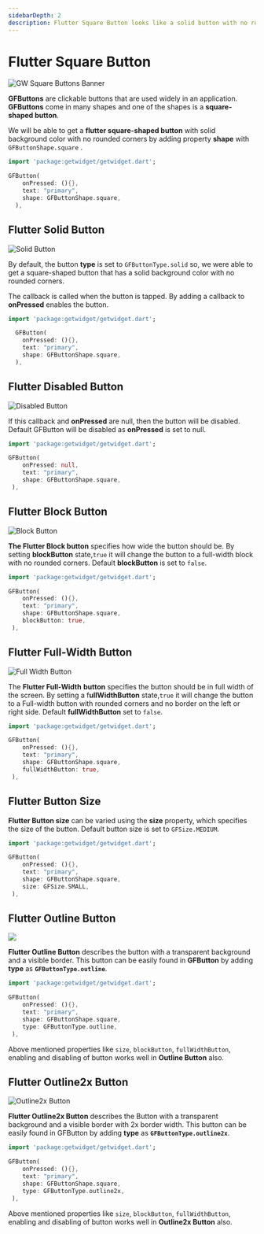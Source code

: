 ```yaml
---
sidebarDepth: 2
description: Flutter Square Button looks like a solid button with no rounded corners.
---
```


# Flutter Square Button

![GW Square Buttons Banner](https://ik.imagekit.io/ionicfirebaseapp/getwidget/docs/tr:w-800,f-auto/Square_button-solid_ASrQepMkb.png)

**GFButtons** are clickable buttons that are used widely in an application. **GFButtons** come in many shapes and one of the shapes is a **square-shaped button**.

We will be able to get a **flutter square-shaped button** with solid background color with no rounded corners by adding property **shape** with `GFButtonShape.square` .

```dart
import 'package:getwidget/getwidget.dart';

GFButton(
    onPressed: (){},
    text: "primary",
    shape: GFButtonShape.square,
  ),
```

## Flutter Solid Button

![Solid Button](https://ik.imagekit.io/ionicfirebaseapp/getwidget/docs/tr:w-800,f-auto/square-solid-2x_P3Wfnkh5t_vonekkHxL.png)

By default, the button **type** is set to `GFButtonType.solid` so, we were able to get a square-shaped button that has a solid background color with no rounded corners.

The callback is called when the button is tapped. By adding a callback to **onPressed** enables the button.

```dart
import 'package:getwidget/getwidget.dart';

  GFButton(
    onPressed: (){},
    text: "primary",
    shape: GFButtonShape.square,
  ),
```

## Flutter Disabled Button

![Disabled Button](https://ik.imagekit.io/ionicfirebaseapp/getwidget/docs/tr:w-800,f-auto/square-disabled-2x_t-HoELvaX_eH78LlIRY0pf.png)

If this callback and **onPressed** are null, then the button will be disabled. Default GFButton will be disabled as **onPressed** is set to null.

```dart
import 'package:getwidget/getwidget.dart';

GFButton(
    onPressed: null,
    text: "primary",
    shape: GFButtonShape.square,
 ),
```

## Flutter Block Button

![Block Button](https://ik.imagekit.io/ionicfirebaseapp/getwidget/docs/tr:w-800,f-auto/block-2x_zhfeGvIuT0_wkwKmGk-Z.png)

**The Flutter Block button** specifies how wide the button should be. By setting **blockButton** state,`true` it will change the button to a full-width block with no rounded corners. Default **blockButton** is set to `false`.

```dart
import 'package:getwidget/getwidget.dart';

GFButton(
    onPressed: (){},
    text: "primary",
    shape: GFButtonShape.square,
    blockButton: true,
 ),
```

## Flutter Full-Width Button

![Full Width Button](https://ik.imagekit.io/ionicfirebaseapp/getwidget/docs/tr:w-800,f-auto/fullwidth-2x_R1MRr5rgb_8s0AW1X_soKM.png)

The **Flutter Full-Width** **button** specifies the button should be in full width of the screen. By setting a f**ullWidthButton** state,`true` it will change the button to a Full-width button with rounded corners and no border on the left or right side.  Default **fullWidthButton** set to `false`.

```dart
import 'package:getwidget/getwidget.dart';

GFButton(
    onPressed: (){},
    text: "primary",
    shape: GFButtonShape.square,
    fullWidthButton: true,
 ),
```

## Flutter Button Size

**Flutter Button size** can be varied using the **size** property, which specifies the size of the button. Default button size is set to `GFSize.MEDIUM`.

```dart
import 'package:getwidget/getwidget.dart';

GFButton(
    onPressed: (){},
    text: "primary",
    shape: GFButtonShape.square,
    size: GFSize.SMALL,
 ),
```

## Flutter Outline Button

![](https://ik.imagekit.io/ionicfirebaseapp/getwidget/docs/tr:w-800,f-auto/outline-2x_FZI7IwZnU_X75w3ZFS1j.png)

**Flutter Outline Button** describes the button with a transparent background and a visible border. This button can be easily found in **GFButton** by adding **type** as **`GFButtonType.outline`**.

```dart
import 'package:getwidget/getwidget.dart';

GFButton(
    onPressed: (){},
    text: "primary",
    shape: GFButtonShape.square,
    type: GFButtonType.outline,
 ),
```

Above mentioned  properties like `size`, `blockButton`, `fullWidthButton`, enabling and disabling of button works well in **Outline Button** also.

## Flutter Outline2x Button

![Outline2x Button](https://ik.imagekit.io/ionicfirebaseapp/getwidget/docs/tr:w-800,f-auto/outline-2x-2x_-CHfawHE8_05mmWBq_il.png)

**Flutter Outline2x Button** describes the Button with a transparent background and a visible border with 2x border width. This button can be easily found in GFButton by adding **type** as **`GFButtonType.outline2x`**.

```dart
import 'package:getwidget/getwidget.dart';

GFButton(
    onPressed: (){},
    text: "primary",
    shape: GFButtonShape.square,
    type: GFButtonType.outline2x,
 ),
```

Above mentioned  properties like `size`, `blockButton`, `fullWidthButton`, enabling and disabling of button works well in **Outline2x Button** also.

